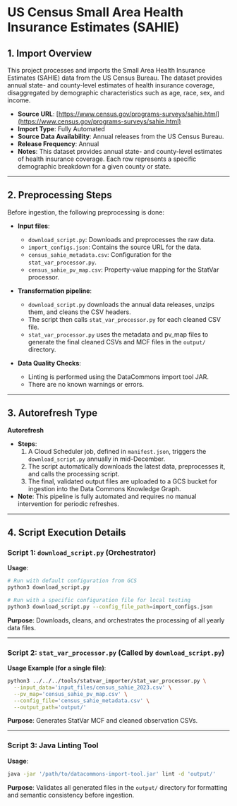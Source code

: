 # US Census Small Area Health Insurance Estimates (SAHIE)

## 1. Import Overview

This project processes and imports the Small Area Health Insurance Estimates (SAHIE) data from the US Census Bureau. The dataset provides annual state- and county-level estimates of health insurance coverage, disaggregated by demographic characteristics such as age, race, sex, and income.

* **Source URL**: [https://www.census.gov/programs-surveys/sahie.html](https://www.census.gov/programs-surveys/sahie.html)
* **Import Type**: Fully Automated
* **Source Data Availability**: Annual releases from the US Census Bureau.
* **Release Frequency**: Annual
* **Notes**: This dataset provides annual state- and county-level estimates of health insurance coverage. Each row represents a specific demographic breakdown for a given county or state.

---

## 2. Preprocessing Steps

Before ingestion, the following preprocessing is done:

* **Input files**:
  * `download_script.py`: Downloads and preprocesses the raw data.
  * `import_configs.json`: Contains the source URL for the data.
  * `census_sahie_metadata.csv`: Configuration for the `stat_var_processor.py`.
  * `census_sahie_pv_map.csv`: Property-value mapping for the StatVar processor.

* **Transformation pipeline**:
  * `download_script.py` downloads the annual data releases, unzips them, and cleans the CSV headers.
  * The script then calls `stat_var_processor.py` for each cleaned CSV file.
  * `stat_var_processor.py` uses the metadata and pv_map files to generate the final cleaned CSVs and MCF files in the `output/` directory.

* **Data Quality Checks**:
  * Linting is performed using the DataCommons import tool JAR.
  * There are no known warnings or errors.

---

## 3. Autorefresh Type

**Autorefresh**

* **Steps**:
  1. A Cloud Scheduler job, defined in `manifest.json`, triggers the `download_script.py` annually in mid-December.
  2. The script automatically downloads the latest data, preprocesses it, and calls the processing script.
  3. The final, validated output files are uploaded to a GCS bucket for ingestion into the Data Commons Knowledge Graph.
* **Note**: This pipeline is fully automated and requires no manual intervention for periodic refreshes.

---

## 4. Script Execution Details

### Script 1: `download_script.py` (Orchestrator)

**Usage**:
```bash
# Run with default configuration from GCS
python3 download_script.py

# Run with a specific configuration file for local testing
python3 download_script.py --config_file_path=import_configs.json
```
**Purpose**: Downloads, cleans, and orchestrates the processing of all yearly data files.

---


### Script 2: `stat_var_processor.py` (Called by `download_script.py`)

**Usage Example (for a single file)**:
```bash
python3 ../../../tools/statvar_importer/stat_var_processor.py \
  --input_data='input_files/census_sahie_2023.csv' \
  --pv_map='census_sahie_pv_map.csv' \
  --config_file='census_sahie_metadata.csv' \
  --output_path='output/'
```
**Purpose**: Generates StatVar MCF and cleaned observation CSVs.

---


### Script 3: Java Linting Tool

**Usage**:
```bash
java -jar '/path/to/datacommons-import-tool.jar' lint -d 'output/'
```
**Purpose**: Validates all generated files in the `output/` directory for formatting and semantic consistency before ingestion.

```